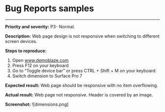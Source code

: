 # Bug Reports samples 

--------------------------

**Priority and severity:**
P3- Normal.

**Description:**
Web page design is not responsive when switching to different screen devices. 

**Steps to reproduce:**
1. Open www.demoblaze.com
2. Press F12 on your keyboard
3. Go to “Toggle device bar” or press CTRL + Shift + M on your keyboard
4. Switch dimension to Surface Pro 7

**Expected result:**
Web page should be responsive with no item overflowing.

**Actual result:**
Web page not responsive. Header is covered by an image.

**Screenshot:**
![dimensions.png]
